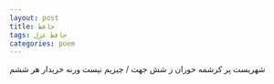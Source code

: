 ```yaml
---
layout: post
title: حافظ
tags: حافظ غزل
categories: poem
---
```


شهریست پر کرشمه حوران ز شش جهت / چیزیم نیست ورنه خریدار هر ششم